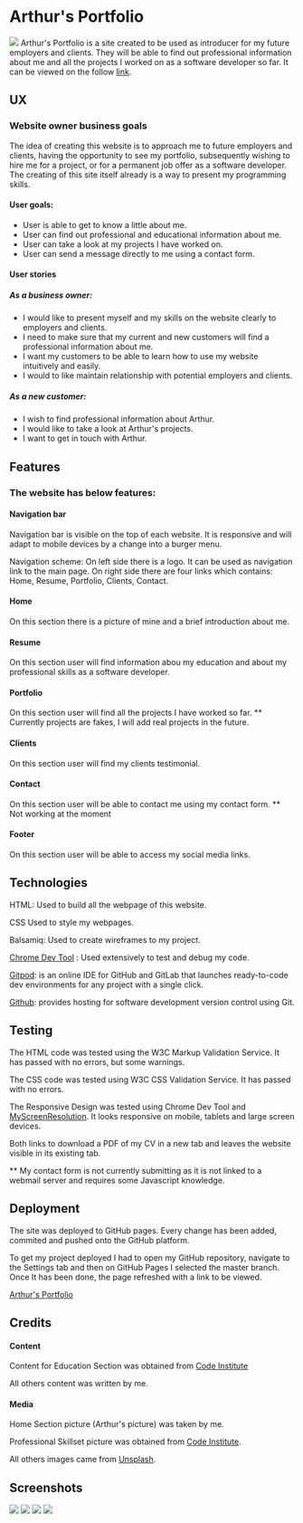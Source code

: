 # Arthur's Portfolio
![](/assets/images/ResponsiveIWebSiteImg.JPG)
Arthur's Portfolio is a site created to be used as introducer for my future employers and clients. They will be able to find out professional information about me and all the projects I worked on as a software developer so far. It can be viewed on the follow [link](https://arthurvguide.github.io/ms1-avg-personal-website/.).

## UX

### Website owner business goals
The idea of creating this website is to approach me to future employers and clients, having the opportunity to see my portfolio, subsequently wishing to hire me for a project, or for a permanent job offer as a software developer. The creating of this site itself already is a way to present my programming skills. 

#### User goals: 

- User is able to get to know a little about me.
- User can find out professional and educational information about me.
- User can take a look at my projects I have worked on.
- User can send a message directly to me using a contact form.

#### User stories

##### As a business owner:
- I would like to present myself and my skills on the website clearly to employers and clients.
- I need to make sure that my current and new customers will find a professional information about me.
- I want my customers to be able to learn how to use my website intuitively and easily.
- I would to like maintain relationship with potential employers and clients.

##### As a new customer:
- I wish to find professional information about Arthur.
- I would like to take a look at Arthur's projects.
- I want to get in touch with Arthur.


## Features
### The website has below features:
#### Navigation bar
Navigation bar is visible on the top of each website. It is responsive and will adapt to mobile devices by a change into a burger menu.

Navigation scheme:
On left side there is a logo. It can be used as navigation link to the main page. On right side there are four links which contains: Home, Resume, Portfolio, Clients, Contact.

#### Home
On this section there is a picture of mine and a brief introduction about me.

#### Resume 
On this section user will find information abou my education and about my professional skills as a software developer.

#### Portfolio
On this section user will find all the projects I have worked so far.
** Currently projects are fakes, I will add real projects in the future.

#### Clients
On this section user will find my clients testimonial.

#### Contact 
On this section user will be able to contact me using my contact form.
** Not working at the moment

#### Footer
On this section user will be able to access my social media links.



## Technologies
HTML: Used to build all the webpage of this website.

CSS Used to style my webpages.

Balsamiq: Used to create wireframes to my project.

[Chrome Dev Tool](https://developers.google.com/web/tools/chrome-devtools.) : Used extensively to test and debug my code. 

[Gitpod](www.gitpod.io.): is an online IDE for GitHub and GitLab that launches ready-to-code dev environments for any project with a single click. 

[Github](www.github.com.): provides hosting for software development version control using Git. 
## Testing
The HTML code was tested using the W3C Markup Validation Service. It has passed with no errors, but some warnings. 

The CSS code was tested using  W3C CSS Validation Service. It has passed with no errors. 

The Responsive Design was tested using Chrome Dev Tool and [MyScreenResolution](http://whatismyscreenresolution.net/multi-screen-test.). It looks responsive on mobile, tablets and large screen devices.

Both links to download a PDF of my CV in a new tab and leaves the website visible in its existing tab.

** My contact form is not currently submitting as it is not linked to a webmail server and requires some Javascript knowledge.
## Deployment
The site was deployed to GitHub pages. Every change has been added, commited and pushed onto the GitHub platform.

To get my project deployed I had to open my GitHub repository, navigate to the Settings tab and then on GitHub Pages I selected the master branch. Once It has been done, the page refreshed with a link to be viewed. 

[Arthur's Portfolio](https://arthurvguide.github.io/ms1-avg-personal-website/)

## Credits
#### Content
Content for Education Section was obtained from [Code Institute](https://codeinstitute.net/)

All others content was written by me.
#### Media
Home Section picture (Arthur's picture) was taken by me.

Professional Skillset picture was obtained from [Code Institute](https://codeinstitute.net/).

All others images came from [Unsplash](https://unsplash.com/.).

## Screenshots
![](/assets/images/Screen1.JPG)
![](/assets/images/Screen2.JPG)
![](/assets/images/Screen3.JPG)
![](/assets/images/Screen4.JPG)